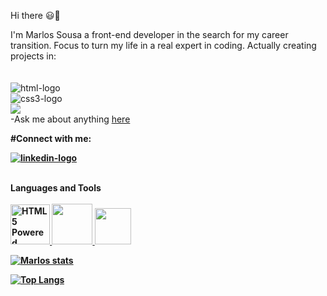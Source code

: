 Hi there :smiley::rocket:

I'm Marlos Sousa a front-end developer in the search for my career transition. Focus to turn my life in a real expert in coding. Actually creating projects in:
<br>
<br>
<br>
<img src="https://img.shields.io/badge/HTML-239120?style=for-the-badge&logo=html5&logoColor=white" alt="html-logo"/>
<br>
<img src="https://img.shields.io/badge/CSS3-1572B6?style=for-the-badge&logo=css3&logoColor=white" alt="css3-logo"/>
<br>
<img src="https://img.shields.io/badge/JavaScript-F7DF1E?style=for-the-badge&logo=javascript&logoColor=black">
<br>
-Ask me about anything <a href="https://www.linkedin.com/in/marlos-randofo-brito-de-sousa-92b2a1235/">here</a>

<p><strong>#Connect with me:<strong></p>

<a href="https://www.linkedin.com/in/marlos-randofo-brito-de-sousa-92b2a1235"/>
<img src="https://img.shields.io/badge/LinkedIn-0077B5?style=for-the-badge&logo=linkedin&logoColor=white" alt="linkedin-logo">
</a>
<br>
<br>

<p><bold>Languages and Tools<bold/><br><br>
<a href="http://www.w3.org/html/logo/">
<img src="https://www.w3.org/html/logo/badge/html5-badge-h-solo.png" width="63" height="64" alt="HTML5 Powered" title="HTML5 Powered">
<img width=65px src="https://upload.wikimedia.org/wikipedia/commons/6/62/CSS3_logo.svg">
<img width=58px src="https://clipground.com/images/logo-javascript-clipart-1.jpg"
</a>
</p>

[![Marlos stats](https://github-readme-stats.vercel.app/api?username=marlossousa2023)](https://github.com/anuraghazra/github-readme-stats)

[![Top Langs](https://github-readme-stats.vercel.app/api/top-langs/?username=marlossousa2023)](https://github.com/anuraghazra/github-readme-stats)
